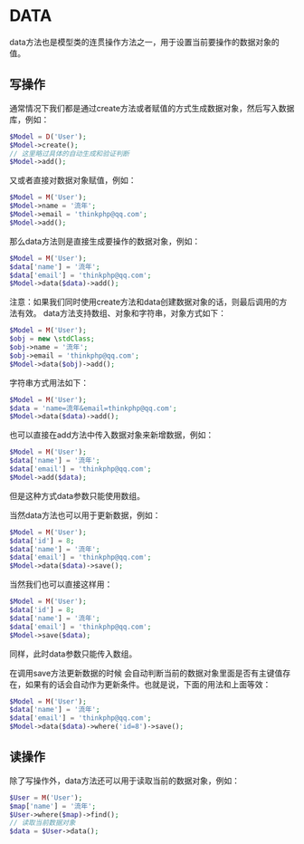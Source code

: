 # DATA

data方法也是模型类的连贯操作方法之一，用于设置当前要操作的数据对象的值。

## 写操作

通常情况下我们都是通过create方法或者赋值的方式生成数据对象，然后写入数据库，例如： 

```php
$Model = D('User');
$Model->create();
// 这里略过具体的自动生成和验证判断
$Model->add();
```

又或者直接对数据对象赋值，例如：

```php
$Model = M('User');
$Model->name = '流年';
$Model->email = 'thinkphp@qq.com';
$Model->add();
```

那么data方法则是直接生成要操作的数据对象，例如：

```php
$Model = M('User');
$data['name'] = '流年';
$data['email'] = 'thinkphp@qq.com';
$Model->data($data)->add();
```

注意：如果我们同时使用create方法和data创建数据对象的话，则最后调用的方法有效。
data方法支持数组、对象和字符串，对象方式如下：

```php
$Model = M('User');
$obj = new \stdClass;
$obj->name = '流年';
$obj->email = 'thinkphp@qq.com';
$Model->data($obj)->add();
```

字符串方式用法如下：

```php
$Model = M('User');
$data = 'name=流年&email=thinkphp@qq.com';
$Model->data($data)->add();
```

也可以直接在add方法中传入数据对象来新增数据，例如：

```php
$Model = M('User');
$data['name'] = '流年';
$data['email'] = 'thinkphp@qq.com';
$Model->add($data);
```

但是这种方式data参数只能使用数组。

当然data方法也可以用于更新数据，例如：

```php
$Model = M('User');
$data['id'] = 8;
$data['name'] = '流年';
$data['email'] = 'thinkphp@qq.com';
$Model->data($data)->save();
```

当然我们也可以直接这样用：

```php
$Model = M('User');
$data['id'] = 8;
$data['name'] = '流年';
$data['email'] = 'thinkphp@qq.com';
$Model->save($data);
```

同样，此时data参数只能传入数组。

在调用save方法更新数据的时候 会自动判断当前的数据对象里面是否有主键值存在，如果有的话会自动作为更新条件。也就是说，下面的用法和上面等效：

```php
$Model = M('User');
$data['name'] = '流年';
$data['email'] = 'thinkphp@qq.com';
$Model->data($data)->where('id=8')->save();
```

## 读操作

除了写操作外，data方法还可以用于读取当前的数据对象，例如：

```php
$User = M('User');
$map['name'] = '流年';
$User->where($map)->find();
// 读取当前数据对象
$data = $User->data(); 
```


